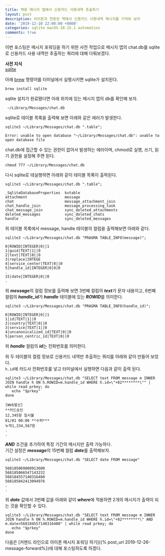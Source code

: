 ```yaml
---
title: 맥용 메시지 앱에서 신용카드 사용내역 추출하기
layout: post
description: 아이폰과 연동된 맥에서 신용카드 사용내역 메시지를 가져와 보자
date: '2019-12-10 22:00:00 +0000'
categories: sqlite macOS-10.15.1 automation
comments: true
---
```


<!--신용카드 사용내역을 포워딩해야 하는데, 아이폰 또는 맥에서 자원하는 서비스가 없어 메시지 포워딩해주는 커멘드를 만들게 되었다.-->
이번 포스팅은 메시지 포워딩을 하기 위한 사전 작업으로 메시지 앱의 chat.db를 sqlite로 신용카드 사용 내역만 추출하는 쿼리에 대해 다뤄보겠다.

**사전 지식**  
[sqlite](http://www.tutorialspoint.com/sqlite/)


아래 [brew](https://brew.sh/index_ko) 명령어를 터미널에서 실행시키면 sqlite가 설치된다.
```shell
brew install sqlite
```

sqlite 설치가 완료됐다면 아래 위치에 있는 메시지 앱의 db를 확인해 보자.
```shell
 ~/Library/Messages/chat.db
```


sqlite로 테이블 목록을 출력해 보면 아래와 같은 에러가 발생한다.

```shell
sqlite3 ~/Library/Messages/chat.db ".table";

Error: unable to open database "~/Library/Messages/chat.db": unable to open database file
```

chat.db에 접근할 수 있는 권한이 없어서 발생하는 에러이며, chmod로 실행, 쓰기, 읽기 권한을 설정해 주면 된다.
```shell
chmod 777 ~/Library/Messages/chat.db
```

다시 sqlite로 테실행하면 아래와 같이 테이블 목록이 출력된다.
```shell
sqlite3 ~/Library/Messages/chat.db ".table";

_SqliteDatabaseProperties  kvtable                  
attachment                 message                  
chat                       message_attachment_join  
chat_handle_join           message_processing_task  
chat_message_join          sync_deleted_attachments 
deleted_messages           sync_deleted_chats       
handle                     sync_deleted_messages  
```

위 테이블 목록에서 message, handle 테이블의 컬럼을 출력해보면 아래와 같다.
```shell
sqlite3 ~/Library/Messages/chat.db "PRAGMA TABLE_INFO(message)";

0|ROWID|INTEGER|0||1
1|guid|TEXT|1||0
2|text|TEXT|0||0
3|replace|INTEGE
4|service_center|TEXT|0||0
5|handle_id|INTEGER|0|0|0
.
15|date|INTEGER|0||0
.
```
위 ***message***의 컬럼 정보를 출력해 보면 3번째 컬럼의 ***text***가 문자 내용이고, 6번째 컬럼의 ***handle_id***가 ***handle*** 테이블에 있는 ***ROWID***를 의미한다.
```shell
sqlite3 ~/Library/Messages/chat.db "PRAGMA TABLE_INFO(handle_id)";

0|ROWID|INTEGER|0||1
1|id|TEXT|1||0
2|country|TEXT|0||0
3|service|TEXT|1||0
4|uncanonicalized_id|TEXT|0||0
5|person_centric_id|TEXT|0||0
```
위 ***handle*** 컬럼의 ***id***는 전화번호를 의미한다.

위 두 테이블의 컬럼 정보로 신용카드 내역만 추출하는 쿼리를 아래와 같이 만들어 보았다.  
`h.id`에 카드사 전화번호를 넣고 터미널에서 실행하면 다음과 같이 출력 된다.
```shell
sqlite3 ~/Library/Messages/chat.db "SELECT text FROM message m INNER JOIN handle h ON h.ROWID=m.handle_id WHERE h.id=\"+82********\"" | while read prkey; do
   echo "$prkey"
done

[Web발신]
**카드승인
12,345원 일시불
01/01 00:00 **수퍼***
누적1,234,567원
.
.
```
***AND*** 조건을 추가하여 특정 기간의 메시지만 출력 가능하다.  
기간 설정은 ***message***의 15번째 컬럼 ***date***를 출력해보자.

```shell
sqlite3 ~/Library/Messages/chat.db "SELECT date FROM message"

568185069800913600
568185066547143232
568184557140316480
568185042413094976
.
.

```

위 ***date*** 값에서 3번째 값을 아래와 같이 ***where***에 적용하면 2개의 메시지가 출력이 되는 것을 확인할 수 있다.

```shell
sqlite3 ~/Library/Messages/chat.db "SELECT text FROM message m INNER JOIN handle h ON h.ROWID=m.handle_id WHERE h.id=\"+82********\" AND m.date>568184557140316480" | while read prkey; do
   echo "$prkey"
done
```

다음은 [커멘드 라인으로 아이폰 메시지 포워딩 하기]({% post_url 2019-12-26-message-forward%})에 대해 포스팅하도록 하겠다. <br><br>